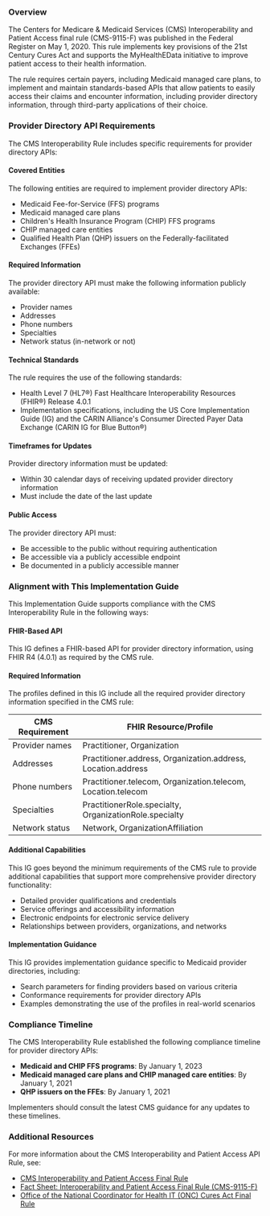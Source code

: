 ### Overview

The Centers for Medicare & Medicaid Services (CMS) Interoperability and Patient Access final rule (CMS-9115-F) was published in the Federal Register on May 1, 2020. This rule implements key provisions of the 21st Century Cures Act and supports the MyHealthEData initiative to improve patient access to their health information.

The rule requires certain payers, including Medicaid managed care plans, to implement and maintain standards-based APIs that allow patients to easily access their claims and encounter information, including provider directory information, through third-party applications of their choice.

### Provider Directory API Requirements

The CMS Interoperability Rule includes specific requirements for provider directory APIs:

#### Covered Entities

The following entities are required to implement provider directory APIs:

- Medicaid Fee-for-Service (FFS) programs
- Medicaid managed care plans
- Children's Health Insurance Program (CHIP) FFS programs
- CHIP managed care entities
- Qualified Health Plan (QHP) issuers on the Federally-facilitated Exchanges (FFEs)

#### Required Information

The provider directory API must make the following information publicly available:

- Provider names
- Addresses
- Phone numbers
- Specialties
- Network status (in-network or not)

#### Technical Standards

The rule requires the use of the following standards:

- Health Level 7 (HL7®) Fast Healthcare Interoperability Resources (FHIR®) Release 4.0.1
- Implementation specifications, including the US Core Implementation Guide (IG) and the CARIN Alliance's Consumer Directed Payer Data Exchange (CARIN IG for Blue Button®)

#### Timeframes for Updates

Provider directory information must be updated:

- Within 30 calendar days of receiving updated provider directory information
- Must include the date of the last update

#### Public Access

The provider directory API must:

- Be accessible to the public without requiring authentication
- Be accessible via a publicly accessible endpoint
- Be documented in a publicly accessible manner

### Alignment with This Implementation Guide

This Implementation Guide supports compliance with the CMS Interoperability Rule in the following ways:

#### FHIR-Based API

This IG defines a FHIR-based API for provider directory information, using FHIR R4 (4.0.1) as required by the CMS rule.

#### Required Information

The profiles defined in this IG include all the required provider directory information specified in the CMS rule:

| CMS Requirement | FHIR Resource/Profile |
|-----------------|------------------------|
| Provider names | Practitioner, Organization |
| Addresses | Practitioner.address, Organization.address, Location.address |
| Phone numbers | Practitioner.telecom, Organization.telecom, Location.telecom |
| Specialties | PractitionerRole.specialty, OrganizationRole.specialty |
| Network status | Network, OrganizationAffiliation |

#### Additional Capabilities

This IG goes beyond the minimum requirements of the CMS rule to provide additional capabilities that support more comprehensive provider directory functionality:

- Detailed provider qualifications and credentials
- Service offerings and accessibility information
- Electronic endpoints for electronic service delivery
- Relationships between providers, organizations, and networks

#### Implementation Guidance

This IG provides implementation guidance specific to Medicaid provider directories, including:

- Search parameters for finding providers based on various criteria
- Conformance requirements for provider directory APIs
- Examples demonstrating the use of the profiles in real-world scenarios

### Compliance Timeline

The CMS Interoperability Rule established the following compliance timeline for provider directory APIs:

- **Medicaid and CHIP FFS programs**: By January 1, 2023
- **Medicaid managed care plans and CHIP managed care entities**: By January 1, 2021
- **QHP issuers on the FFEs**: By January 1, 2021

Implementers should consult the latest CMS guidance for any updates to these timelines.

### Additional Resources

For more information about the CMS Interoperability and Patient Access API Rule, see:

- [CMS Interoperability and Patient Access Final Rule](https://www.cms.gov/Regulations-and-Guidance/Guidance/Interoperability/index)
- [Fact Sheet: Interoperability and Patient Access Final Rule (CMS-9115-F)](https://www.cms.gov/newsroom/fact-sheets/interoperability-and-patient-access-fact-sheet)
- [Office of the National Coordinator for Health IT (ONC) Cures Act Final Rule](https://www.healthit.gov/curesrule/)
